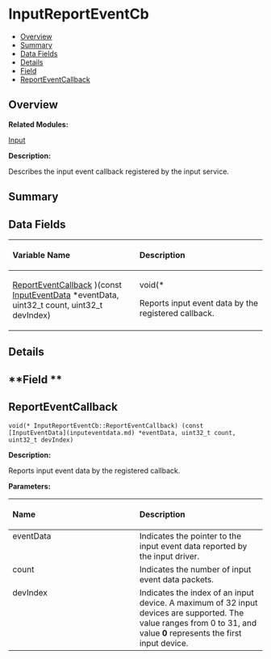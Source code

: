 # InputReportEventCb<a name="EN-US_TOPIC_0000001055358110"></a>

-   [Overview](#section530819023165631)
-   [Summary](#section533892924165631)
-   [Data Fields](#pub-attribs)
-   [Details](#section1103444491165631)
-   [Field](#section1797037931165631)
-   [ReportEventCallback](#a458c9d1bae3f36937db2977fcc777136)

## **Overview**<a name="section530819023165631"></a>

**Related Modules:**

[Input](input.md)

**Description:**

Describes the input event callback registered by the input service. 

## **Summary**<a name="section533892924165631"></a>

## Data Fields<a name="pub-attribs"></a>

<a name="table892710264165631"></a>
<table><thead align="left"><tr id="row783079434165631"><th class="cellrowborder" valign="top" width="50%" id="mcps1.1.3.1.1"><p id="p52901943165631"><a name="p52901943165631"></a><a name="p52901943165631"></a>Variable Name</p>
</th>
<th class="cellrowborder" valign="top" width="50%" id="mcps1.1.3.1.2"><p id="p1686354950165631"><a name="p1686354950165631"></a><a name="p1686354950165631"></a>Description</p>
</th>
</tr>
</thead>
<tbody><tr id="row830547159165631"><td class="cellrowborder" valign="top" width="50%" headers="mcps1.1.3.1.1 "><p id="p1750463617165631"><a name="p1750463617165631"></a><a name="p1750463617165631"></a><a href="inputreporteventcb.md#a458c9d1bae3f36937db2977fcc777136">ReportEventCallback</a> )(const <a href="inputeventdata.md">InputEventData</a> *eventData, uint32_t count, uint32_t devIndex)</p>
</td>
<td class="cellrowborder" valign="top" width="50%" headers="mcps1.1.3.1.2 "><p id="p308874657165631"><a name="p308874657165631"></a><a name="p308874657165631"></a>void(* </p>
<p id="p868499198165631"><a name="p868499198165631"></a><a name="p868499198165631"></a>Reports input event data by the registered callback. </p>
</td>
</tr>
</tbody>
</table>

## **Details**<a name="section1103444491165631"></a>

## **Field **<a name="section1797037931165631"></a>

## ReportEventCallback<a name="a458c9d1bae3f36937db2977fcc777136"></a>

```
void(* InputReportEventCb::ReportEventCallback) (const [InputEventData](inputeventdata.md) *eventData, uint32_t count, uint32_t devIndex)
```

 **Description:**

Reports input event data by the registered callback. 

**Parameters:**

<a name="table1098905804165631"></a>
<table><thead align="left"><tr id="row2098629022165631"><th class="cellrowborder" valign="top" width="50%" id="mcps1.1.3.1.1"><p id="p1106838111165631"><a name="p1106838111165631"></a><a name="p1106838111165631"></a>Name</p>
</th>
<th class="cellrowborder" valign="top" width="50%" id="mcps1.1.3.1.2"><p id="p351235312165631"><a name="p351235312165631"></a><a name="p351235312165631"></a>Description</p>
</th>
</tr>
</thead>
<tbody><tr id="row1295153732165631"><td class="cellrowborder" valign="top" width="50%" headers="mcps1.1.3.1.1 ">eventData</td>
<td class="cellrowborder" valign="top" width="50%" headers="mcps1.1.3.1.2 ">Indicates the pointer to the input event data reported by the input driver. </td>
</tr>
<tr id="row498111617165631"><td class="cellrowborder" valign="top" width="50%" headers="mcps1.1.3.1.1 ">count</td>
<td class="cellrowborder" valign="top" width="50%" headers="mcps1.1.3.1.2 ">Indicates the number of input event data packets. </td>
</tr>
<tr id="row1977090500165631"><td class="cellrowborder" valign="top" width="50%" headers="mcps1.1.3.1.1 ">devIndex</td>
<td class="cellrowborder" valign="top" width="50%" headers="mcps1.1.3.1.2 ">Indicates the index of an input device. A maximum of 32 input devices are supported. The value ranges from 0 to 31, and value <strong id="b150856320165631"><a name="b150856320165631"></a><a name="b150856320165631"></a>0</strong> represents the first input device.</td>
</tr>
</tbody>
</table>

